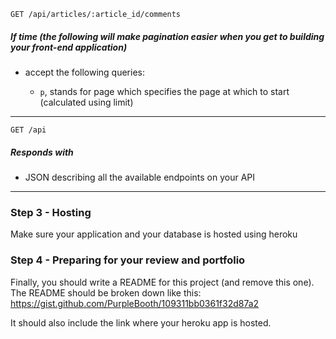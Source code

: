 

```http
GET /api/articles/:article_id/comments
```
##### If time  (the following will make pagination easier when you get to building your front-end application)
- accept the following queries:
  
  * `p`, stands for page which specifies the page at which to start (calculated using limit)

***

```http
GET /api
```
##### Responds with
- JSON describing all the available endpoints on your API

***

### Step 3 - Hosting

Make sure your application and your database is hosted using heroku

### Step 4 - Preparing for your review and portfolio

Finally, you should write a README for this project (and remove this one). The README should be broken down like this: https://gist.github.com/PurpleBooth/109311bb0361f32d87a2

It should also include the link where your heroku app is hosted.